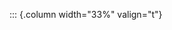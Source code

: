 <!-- Copyright (C) 2024  Kevin Sandom -->
<!-- Begin a new column of width 33%. -->

::: {.column width="33%" valign="t"}

